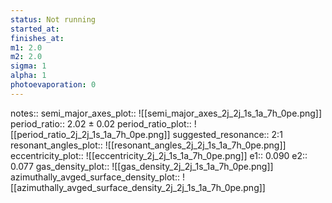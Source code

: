 ```yaml
---
status: Not running
started_at:
finishes_at:
m1: 2.0
m2: 2.0
sigma: 1
alpha: 1
photoevaporation: 0
---
```


notes::
semi_major_axes_plot:: ![[semi_major_axes_2j_2j_1s_1a_7h_0pe.png]]
period_ratio:: 2.02 ± 0.02
period_ratio_plot:: ![[period_ratio_2j_2j_1s_1a_7h_0pe.png]]
suggested_resonance:: 2:1
resonant_angles_plot:: ![[resonant_angles_2j_2j_1s_1a_7h_0pe.png]]
eccentricity_plot:: ![[eccentricity_2j_2j_1s_1a_7h_0pe.png]]
e1:: 0.090
e2:: 0.077
gas_density_plot:: ![[gas_density_2j_2j_1s_1a_7h_0pe.png]]
azimuthally_avged_surface_density_plot:: ![[azimuthally_avged_surface_density_2j_2j_1s_1a_7h_0pe.png]]
